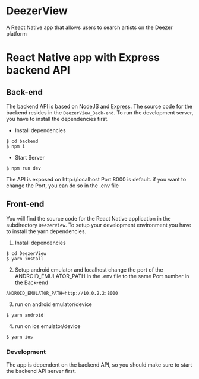 # DeezerView
A React Native app that allows users to search artists on the Deezer platform 
# React Native app with Express backend API


## Back-end

The backend API is based on NodeJS and [Express](http://expressjs.com/). The source code for the backend resides in the `DeezerView_Back-end`. To run the development server, you have to install the dependencies first. 

- Install dependencies

```
$ cd backend
$ npm i
```

- Start Server

```
$ npm run dev
```

The API is exposed on http://localhost Port 8000 is default. if you want to change the Port, you can do so in the .env file 


## Front-end

You will find the source code for the React Native application in the subdirectory `DeezerView`. 
To setup your development environment you have to install the yarn dependencies.

1. Install dependencies

```
$ cd DeezerView
$ yarn install
```
2. Setup android emulator and localhost 
   change the port of the ANDROID_EMULATOR_PATH in the .env file to the same Port number in the Back-end
```
ANDROID_EMULATOR_PATH=http://10.0.2.2:8000
```

3. run on android  emulator/device

```
$ yarn android
```

4. run on ios  emulator/device

```
$ yarn ios
```

### Development

The app is dependent on the backend API, so you should make sure to start the backend API server first. 


